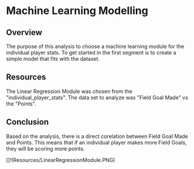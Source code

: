 # Machine Learning Modelling

## Overview
The purpose of this analysis to choose a machine learning module for the individual player stats. To get started in the first segment is to create a simple model that fits with the dataset.

## Resources
The Linear Regression Module was chosen from the "individual_player_stats". The data set to analyze was "Field Goal Made" vs the "Points".

## Conclusion
Based on the analysis, there is a direct corelation between Field Goal Made and Points. This means that if an individual player makes more Field Goals, they will be scoring more points.

[]!(Resources/LinearRegressionModule.PNG)
